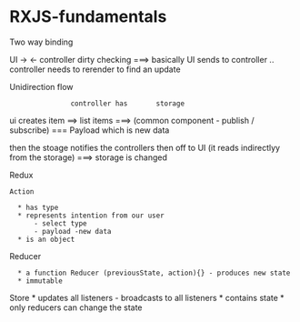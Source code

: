 # RXJS-fundamentals


Two way binding 

UI -> 
   <-  controller
   dirty checking ===> basically UI sends to controller .. controller needs to rerender to find an update
   
Unidirection flow 
 
                   controller has       storage 
 ui creates item ==>  list items ===> (common component - publish / subscribe) === Payload which is new data
  
 then the stoage notifies the controllers then off to UI (it reads indirectlyy from the storage) ===> storage is changed
 
 Redux 
 
    Action 
    
      * has type 
      * represents intention from our user
          - select type
          - payload -new data
      * is an object
      
   Reducer 
   
      * a function Reducer (previousState, action){} - produces new state
      * immutable 
      
   Store 
      * updates all listeners - broadcasts to all listeners
      * contains state
      * only reducers can change the state
      
      
   
             
